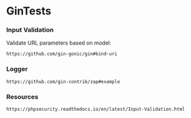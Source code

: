 # GinTests

### Input Validation
Validate URL parameters based on model:
```
https://github.com/gin-gonic/gin#bind-uri
```
### Logger
```
https://github.com/gin-contrib/zap#example
```
### Resources
```
https://phpsecurity.readthedocs.io/en/latest/Input-Validation.html
```
